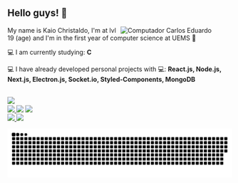 

## Hello guys!  👋
 
 <img src="https://raw.githubusercontent.com/MicaelliMedeiros/micaellimedeiros/master/image/computer-illustration.png" min-width="250px" max-width="250px" width="250px" align="right" alt="Computador Carlos Eduardo">
 
  <p align="left" >
      My name is Kaio Christaldo, I'm at lvl 19 (age) and I'm in the first year of computer science at UEMS 🚀
  </p>
  <p align="left" >
    💻 I am currently studying: <strong>C</strong>
  </p>
  <p align="left" >
      💻 I have already developed personal projects with 💻: <strong>React.js, Node.js, Next.js, Electron.js, Socket.io, Styled-Components, MongoDB</strong>
  </p>
<br/>

 <img src="https://profile-counter.glitch.me/kkaiochristaldo/count.svg" />
 <div>
 <a href="https://instagram.com/kaiochristaldo" target="_blank"><img src="https://img.shields.io/badge/-Instagram-%23151C26?style=for-the-badge&logo=instagram&logoColor=white" target="_blank">
 </a>
 <a href = "mailto:rgm45278@comp.uems.br"><img src="https://img.shields.io/badge/-Gmail-%23151C26?style=for-the-badge&logo=gmail&logoColor=white" target="_blank"></a>
 <a href = "https://codepen.io/kkaiochristaldo"><img src="https://img.shields.io/badge/-Codepen-%23151C26?style=for-the-badge&logo=Codepen&logoColor=white" target="_blank"></a>
<div>
  <a href="https://github.com/kkaiochristaldo">
  <img height="180em" src="https://github-readme-stats.vercel.app/api?username=kkaiochristaldo&show_icons=true&theme=dracula&include_all_commits=true&count_private=true"/>
  <img height="180em" src="https://github-readme-stats.vercel.app/api/top-langs/?username=kkaiochristaldo&layout=compact&langs_count=7&theme=dracula"/>
</div>
 
![Snake animation](https://github.com/kkaiochristaldo/kkaiochristaldo/blob/output/github-contribution-grid-snake.svg)
 
 

